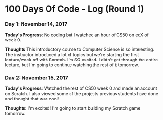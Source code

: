 # 100 Days Of Code - Log (Round 1)

### Day 1: November 14, 2017

**Today's Progress**: No coding but I watched an hour of CS50 on edX of week 0.

**Thoughts** This introductory course to Computer Science is so interesting. The instructor introduced a lot of topics but we're starting the first lecture/week off with Scratch. I'm SO excited. I didn't get through the entire lecture, but I'm going to continue watching the rest of it tomorrow.

### Day 2: November 15, 2017

**Today's Progress**: Watched the rest of CS50 week 0 and made an account on Scratch. I also viewed some of the projects previous students have done and thought that was cool!

**Thoughts**: I'm excited! I'm going to start building my Scratch game tomorrow. 
